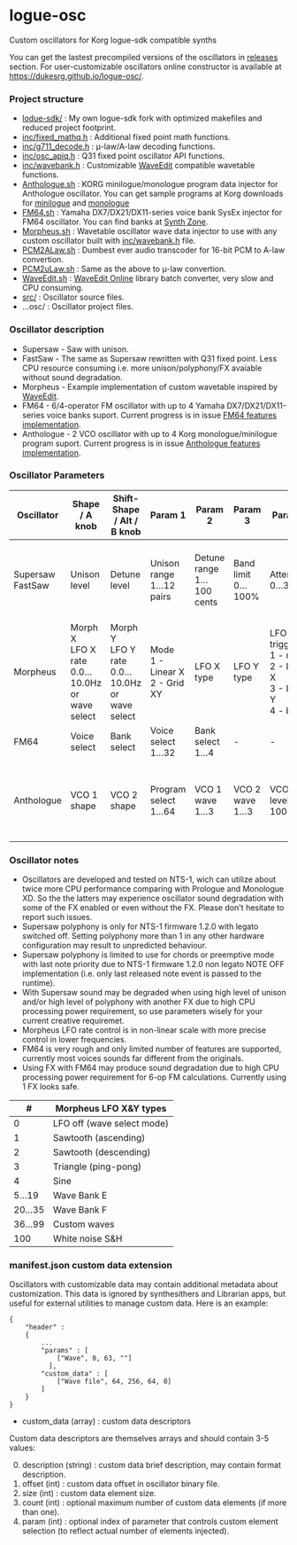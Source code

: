 # logue-osc
Custom oscillators for Korg logue-sdk compatible synths

You can get the lastest precompiled versions of the oscillators in [releases](../../releases/) section.
For user-customizable oscillators online constructor is available at https://dukesrg.github.io/logue-osc/.

### Project structure

* [lodue-sdk/](logue-sdk/) : My own logue-sdk fork with optimized makefiles and reduced project footprint.
* [inc/fixed_mathq.h](inc/fixed_mathq.h) : Additional fixed point math functions.
* [inc/g711_decode.h](inc/g711_decode.h) : μ-law/A-law decoding functions.
* [inc/osc_apiq.h](inc/osc_apiq.h) : Q31 fixed point oscillator API functions.
* [inc/wavebank.h](inc/wavebank.h) : Customizable [WaveEdit](https://synthtech.com/waveedit) compatible wavetable functions.
* [Anthologue.sh](Anthologue.sh) : KORG minilogue/monologue program data injector for Anthologue oscillator. You can get sample programs at Korg downloads for [minilogue](https://www.korg.com/us/support/download/product/0/544/) and [monologue](https://www.korg.com/us/support/download/product/0/733/)
* [FM64.sh](FM64.sh) : Yamaha DX7/DX21/DX11-series voice bank SysEx injector for FM64 oscillator. You can find banks at [Synth Zone](http://www.synthzone.com/yamaha.htm).
* [Morpheus.sh](Morpheus.sh) : Wavetable oscillator wave data injector to use with any custom oscillator built with [inc/wavebank.h](inc/wavebank.h) file.
* [PCM2ALaw.sh](PCM2ALaw.sh) : Dumbest ever audio transcoder for 16-bit PCM to A-law convertion.
* [PCM2uLaw.sh](PCM2uLaw.sh) : Same as the above to μ-law convertion.
* [WaveEdit.sh](WaveEdit.sh) : [WaveEdit Online](https://waveeditonline.com/) library batch converter, very slow and CPU consuming.
* [src/](src/) : Oscillator source files.
* &hellip;osc/ : Oscillator project files.

### Oscillator description
* Supersaw - Saw with unison.
* FastSaw - The same as Supersaw rewritten with Q31 fixed point. Less CPU resource consuming i.e. more unison/polyphony/FX avaiable without sound degradation.
* Morpheus - Example implementation of custom wavetable inspired by [WaveEdit](https://synthtech.com/waveedit).
* FM64 - 6/4-operator FM oscillator with up to 4 Yamaha DX7/DX21/DX11-series voice banks suport. Current progress is in issue [FM64 features implementation](../../issues/2).
* Anthologue - 2 VCO oscillator with up to 4 Korg monologue/minilogue program suport. Current progress is in issue [Anthologue features implementation](../../issues/1).

### Oscillator Parameters
|Oscillator|Shape / A knob|Shift-Shape / Alt / B knob|Param 1|Param 2|Param 3|Param 4|Param 5|Param 6|
|-|-|-|-|-|-|-|-|-|
|Supersaw<br>FastSaw|Unison level|Detune level|Unison range 1&hellip;12 pairs|Detune range 1&hellip;100 cents|Band limit 0&hellip;100%|Attenuate 0&hellip;30dB|Route LFO<br>1 - Shape / Unison<br>2 - Shift-Shape / Detune<br>3 - both|Polyphony 1&hellip;12 voices|
|Morpheus|Morph X<br>LFO X rate 0.0&hellip;10.0Hz<br>or wave select|Morph Y<br>LFO Y rate 0.0&hellip;10.0Hz<br>or wave select|Mode<br>1 - Linear X<br>2 - Grid XY|LFO X type|LFO Y type|LFO trigger<br>1 - none<br>2 - LFO X<br>3 - LFO Y<br>4 - both|Morph Interpolate<br>1 - off<br>2 - on|-|
|FM64|Voice select|Bank select|Voice select 1&hellip;32|Bank select 1&hellip;4|-|-|-|-|
|Anthologue|VCO 1 shape|VCO 2 shape|Program select 1&hellip;64|VCO 1 wave 1&hellip;3|VCO 2 wave 1&hellip;3|VCO 1 level 0&hellip;100%|VCO 2 level 0&hellip;100%|Sync/Ring Modulation<br>1 - none<br>2 - Sync<br>2 - Ring modulation<br>3 - both|

### Oscillator notes
* Oscillators are developed and tested on NTS-1, wich can utilize about twice more CPU performance comparing with Prologue and Monologue XD. So the the latters may experience oscillator sound degradation with some of the FX enabled or even without the FX. Please don't hesitate to report such issues.
* Supersaw polyphony is only for NTS-1 firmware 1.2.0 with legato switched off. Setting polyphony more than 1 in any other hardware configuration may result to unpredicted behaviour.
* Supersaw polyphony is limited to use for chords or preemptive mode with last note priority due to NTS-1 firmware 1.2.0 non legato NOTE OFF implementation (i.e. only last released note event is passed to the runtime).
* With Supersaw sound may be degraded when using high level of unison and/or high level of polyphony with another FX due to high CPU processing power requirement, so use parameters wisely for your current creative requiremet.
* Morpheus LFO rate control is in non-linear scale with more precise control in lower frequencies.
* FM64 is very rough and only limited number of features are supported, currently most voices sounds far different from the originals.
* Using FX with FM64 may produce sound degradation due to high CPU processing power requirement for 6-op FM calculations. Currently using 1 FX looks safe.

|#|Morpheus LFO X&Y types|
|-|-|
|0|LFO off (wave select mode)|
|1|Sawtooth (ascending)|
|2|Sawtooth (descending)|
|3|Triangle (ping-pong)|
|4|Sine|
|5&hellip;19|Wave Bank E|
|20&hellip;35|Wave Bank F|
|36&hellip;99|Custom waves|
|100|White noise S&H|

### manifest.json custom data extension

Oscillators with customizable data may contain additional metadata about customization. This data is ignored by synthesithers and Librarian apps, but useful for external utilities to manage custom data. Here is an example:

```
{
    "header" : 
    {
        ...
        "params" : [
            ["Wave", 0, 63, ""]
          ],
        "custom_data" : [
            ["Wave file", 64, 256, 64, 0]
        ]
    }
}
```

* custom_data (array) : custom data descriptors

Custom data descriptors are themselves arrays and should contain 3-5 values:

0. description (string) : custom data brief description, may contain format description.
1. offset (int) : custom data offset in oscillator binary file.
2. size (int) : custom data element size.
3. count (int) : optional maximum number of custom data elements (if more than one).
4. param (int) : optional index of parameter that controls custom element selection (to reflect actual number of elements injected).
